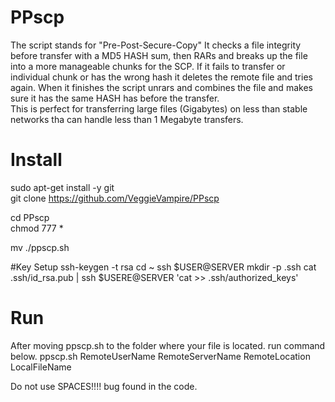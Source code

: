 # PPscp
The script stands for "Pre-Post-Secure-Copy" It checks a file integrity before transfer with a MD5 HASH sum, then RARs and breaks up the file into a more manageable chunks for the SCP. If it fails to transfer or individual chunk or has the wrong hash it deletes the remote file and tries again. When it finishes the script unrars and combines the file and makes sure it has the same HASH has before the transfer.
<br>
This is perfect for transferring large files (Gigabytes) on less than stable networks tha can handle less than 1 Megabyte transfers.



# Install 
sudo apt-get install -y git <br>
git clone https://github.com/VeggieVampire/PPscp <br>

cd PPscp <br>
chmod 777 * <br>

mv ./ppscp.sh <LocalLocation>

#Key Setup
ssh-keygen -t rsa
cd ~
ssh $USER@SERVER mkdir -p .ssh
cat .ssh/id_rsa.pub | ssh $USERE@SERVER 'cat >> .ssh/authorized_keys'

# Run
After moving ppscp.sh to the folder where your file is located. run command below.
ppscp.sh RemoteUserName RemoteServerName RemoteLocation LocalFileName


Do not use SPACES!!!! bug found in the code. 
